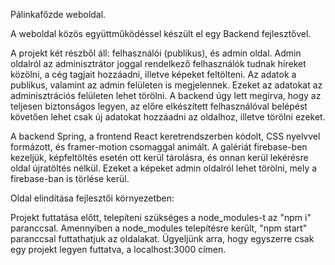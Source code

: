 Pálinkafőzde weboldal.

A weboldal közös együttműködéssel készült el egy Backend fejlesztővel.

A projekt két részből áll: felhasználói (publikus), és admin oldal.
Admin oldalról az adminisztrátor joggal rendelkező felhasználók tudnak híreket közölni, a cég tagjait hozzáadni, illetve képeket feltölteni.
Az adatok a publikus, valamint az admin felületen is megjelennek. Ezeket az adatokat az adminisztrációs felületen lehet törölni.
A backend úgy lett megírva, hogy az teljesen biztonságos legyen, az előre elkészített felhasználóval belépést követően lehet csak új adatokat hozzáadni az oldalhoz, illetve törölni ezeket.

A backend Spring, a frontend React keretrendszerben kódolt, CSS nyelvvel formázott, és framer-motion csomaggal animált.
A galériát firebase-ben kezeljük, képfeltöltés esetén ott kerül tárolásra, és onnan kerül lekérésre oldal újratöltés nélkül. Ezeket a képeket admin oldalról lehet törölni, mely a firebase-ban is törlése kerül.

Oldal elindítása fejlesztői környezetben:

Projekt futtatása előtt, telepíteni szükséges a node_modules-t az "npm i" paranccsal.
Amennyiben a node_modules telepítésre került, "npm start" paranccsal futtathatjuk az oldalakat.
Ügyeljünk arra, hogy egyszerre csak egy projekt legyen futtatva, a localhost:3000 címen.

